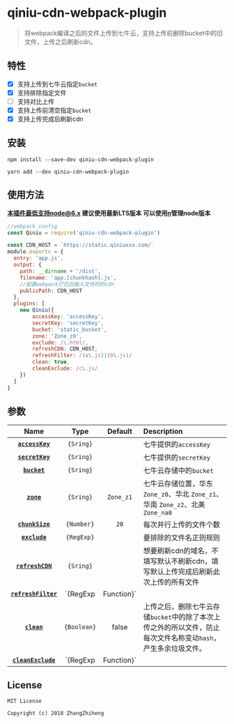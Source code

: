 # qiniu-cdn-webpack-plugin
> 将webpack编译之后的文件上传到七牛云，支持上传前删除bucket中的旧文件，上传之后刷新cdn。

## 特性
- [x] 支持上传到七牛云指定`bucket`
- [x] 支持排除指定文件
- [ ] 支持对比上传
- [x] 支持上传前清空指定`bucket`
- [x] 支持上传完成后刷新cdn

## 安装
```shell
npm install --save-dev qiniu-cdn-webpack-plugin
```
```shell
yarn add --dev qiniu-cdn-webpack-plugin
```

## 使用方法

**本插件最低支持node@6.x 建议使用最新LTS版本 可以使用[n](https://github.com/tj/n)管理node版本**

```js
//webpack config
const Qiniu = require('qiniu-cdn-webpack-plugin')

const CDN_HOST = `https://static.qiniuxxx.com/`
module.exports = {
  entry: 'app.js',
  output: {
    path: __dirname + '/dist',
    filename: 'app.[chunkhash].js',
    //配置webpack打包后插入文件时的cdn
    publicPath: CDN_HOST
  },
  plugins: [
    new Qiniu({
        accessKey: 'accessKey',
        secretKey: 'secretKey',
        bucket: 'static_bucket',
        zone: 'Zone_z0',
        exclude: /\.html/,
        refreshCDN: CDN_HOST,
        refreshFilter: /(a\.js)|(b\.js)/
        clean: true,
        cleanExclude: /c\.js/
    })
  ]
}
```
## 参数
|Name|Type|Default|Description|
|:--:|:--:|:-----:|:----------|
|**[`accessKey`](#)**|`{Sring}`||七牛提供的`accessKey`|
|**[`secretKey`](#)**|`{Sring}`||七牛提供的`secretKey`|
|**[`bucket`](#)**|`{Sring}`||七牛云存储中的`bucket`|
|**[`zone`](#)**|`{Sring}`|`Zone_z1`|七牛云存储位置，华东 `Zone_z0`、华北 `Zone_z1`、华南 `Zone_z2`、北美 `Zone_na0`|
|**[`chunkSize`](#)**|`{Number}`|`20`|每次并行上传的文件个数|
|**[`exclude`](#)**|`{RegExp}`||要排除的文件名正则规则|
|**[`refreshCDN`](#)**|`{Sring}`||想要刷新cdn的域名，不填写默认不刷新cdn，填写默认上传完成后刷新此次上传的所有文件|
|**[`refreshFilter`](#)**|`{RegExp|Function}`||七牛限额每天只能刷新500个文件，通过这个参数可以过滤出想要刷新的文件。|
|**[`clean`](#)**|`{Boolean}`|false|上传之后，删除七牛云存储`bucket`中的除了本次上传之外的所以文件，防止每次文件名称变动`hash`，产生多余垃圾文件。|
|**[`cleanExclude`](#)**|`{RegExp|Function}`||通过这个参数可以过滤出七牛中不想清除的文件|

## License

```
MIT License

Copyright (c) 2018 ZhangZhiheng
```


